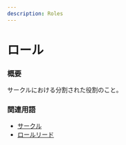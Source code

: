 ```yaml
---
description: Roles
---
```


# ロール

### 概要

サークルにおける分割された役割のこと。

### 関連用語

* [サークル](circle.md)
* [ロールリード](role-lead.md)

